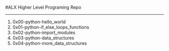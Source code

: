 #ALX Higher Level Programing Repo
____________________________________
1. 0x00-python-hello_world
2. 0x01-python-if_else_loops_functions
3. 0x02-python-import_modules
4. 0x03-python-data_structures
5. 0x04-python-more_data_structures
